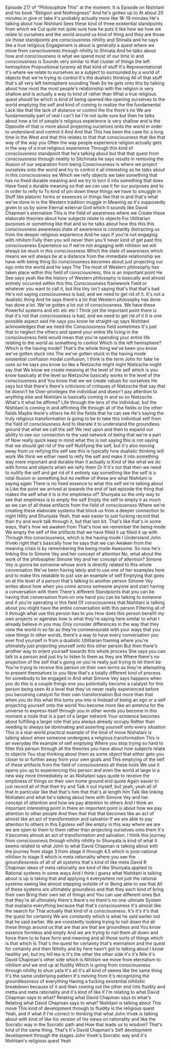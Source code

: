 Episode 217 of "Philosophize This" at the moment. It is
Episode on Nishitani and his book "Religion and Nothingness"
And he's gotten up to
At about 20 minutes in give or take it's probably actually more like 18-19 minutes
He's talking about how
Nishitani
Sees these kind of three existential standpoints
from which we
Cut quite not quite sure how he puts it like how we how we relate to ourselves and the world around us kind of thing
and they are
those six those standpoints are
consciousness
nihility and
Shinata and he says like a true religious
Engagement is about is generally a quest where we move from consciousness through nihility to
Shinata
And he talks about how and consciousness is what we spend most of our time in and consciousness is
Sounds very similar to that cluster of things the left hemisphere
Propositional tyranny all that kind of stuff
It's
Representational it's where we relate to ourselves as a subject to surrounded by a world of objects that we're trying to control
It's the dualistic thinking
All of that stuff that's all very left hemisphere sounding
Yeah
So he gets onto this by talking about how most the most people's relationship with the religion is very shallow and
Is actually a way to kind of rather than
What a true religious quest should be which is kind of being opened like opening ourselves to the world emptying the self and
kind of coming to realize the
the fundamental
Lack like that the lack of distance or control the
the there's no
We are fundamentally part of real
I can't be I'm not quite sure but then he talks about how a lot of people's religious experience is very shallow and is the
Opposite of that is more about projecting ourselves onto the world in order to understand and control it
And
And that
This has been the case for a long time in the West and that this
relates to that that consciousness
that like that way of
the way you
Often the way people experience religion actually gets in the way of a true religious experience
Through this kind of consciousness standpoint that he's talking about but that that quest from consciousness through neality to
Sitchinata he says results in removing the illusion of our separation from being
Consciousness is where we project ourselves onto the world and try to control it all interesting
so he talks about in this consciousness we
Which we reify objects we take something that has no fixed durable meaning and we try to turn it into something that does
Have fixed a durable meaning so that we can use it for our purposes
and to in order to reify to
To kind of pin down these things we have to smuggle in
Stuff like platonic forms or essences or things like that in and that's what we've done in in the Western tradition
muggle in
Meaning as it's supposedly given to us by some
Eternal external God which it sounds like David Chapman's
eternalism
This is the field of awareness where we
Create these elaborate theories about how subjects relate to objects
For
Utilitarian purposes or something like that and so he talks about how this this this consciousness
awareness state of awareness is constantly
distracting us
from
the deeper religious experience
And he says if you're not engaging with nihilism
Fully then you will never then you'll never kind of get past this
consciousness
Experience so if we're not engaging with nihilism we will always be stuck in this consciousness
Which the state of awareness which means we will always be at a distance from the immediate relationship we have with being thing
So consciousness becomes about just projecting our ego onto the world and he says
The
The most of Western philosophy has taken place within this field of consciousness, this is an important point
He
See says yeah like the history of Western philosophy is basically and almost entirely occurred within this this
Consciousness framework
Field or whatever you want to call it, but this tiny isn't saying that's that that's bad
He's not saying consciousness is bad, and we need to get rid of it. It's not a dualistic thing
And he says there's a lot that Western philosophy has done has done a lot. We've gotten a lot out of consciousness. We have these
Powerful systems and etc etc etc
I
Think yet the important point there is that it's not that consciousness is bad, and we need to get rid of it
It is one
possible aspect
said
He says you know he straight-up says
Nishitani
acknowledges that we need the
Consciousness field sometimes
It's just that to neglect the others and spend your entire life living in the consciousness field would mean that you're spending your entire life
relating to the world as something to control
Which is the left hemisphere?
Which is the having mode?
That's the whole thing we've been you know we've gotten stuck into
The we've gotten stuck in the having mode
existential
confusion modal confusion, I think is the term
John for fake he uses so he says you know so like a Nietzsche might night Nietzsche might say that
We know we create meaning at the level of the self
which is you know basically at the level so Nietzsche basically works in the level of the consciousness and
You know that we we create values for ourselves
He says but that there's there's criticisms of critiques of Nietzsche that say that he doesn't he
Over-privileges the individual and doesn't pay attention to anything else
and
Nishitani is basically coming in and so so Nietzsche
What's it what he affirms?
Life through the lens of the individual, but the Nishitani is coming in and affirming life through all of the fields or the other fields
Maybe there's others he
All the fields that he can see
He's saying the truly religious transformation is going to be to take this individual self from the field of consciousness
And to liberate it to understand the groundless ground that what we call the self
We rest upon and then to expand our ability to see our connection to the vast network of being that we're a part of
Now really quick keep in mind what this is not saying this is not saying that we should get rid of the self
Nullifying the self, but it's also moving away from us reifying the self see this is typically how dualistic thinking will work
We think we either need to reify the self and make it into something way more important and durable than it actually is
Kind of like what we do with forms and objects when we reify them
Or if it's not that then we need to nullify the self and get rid of it entirely say something like the self is a total
Illusion or something but no neither of these are what Nishitani is saying again
There is no fixed essence to what this self we're talking about is
Like the point we arrived at towards the end of last episode the thing that makes the self what it is is the emptiness of?
Shunyata so the only way to see that emptiness is to empty the self
Empty the self to empty it as much as we can of all these artifacts from the field of consciousness
Where we're creating these elaborate systems that block us from a deeper connection to night Hility and Shunyata
Yeah, that was easier to just fucking record that than try and work talk through it, but that last bit. That's like that's
in some ways, that's how we awaken from
That's how we remember the being mode
We empty the self of the artifacts that we have filled it up filled it up with
Through this consciousness, which is the having mode I
Understand John Viveki right that's basically how he says that we can
Awaken from the meaning crisis is by remembering the being mode
Awesome. So now he's linking this to Simone Vey and her concept of attention
No, what about the work of the philosopher Simone Vey and her concept of attention?
Simone Vey is gonna be someone whose work is directly related to this whole conversation
We've been having lately and to use one of her examples here and to make this relatable to just use an example of self
Emptying that goes on at the level of a person that's talking to another person
Simone Vey writes about how when you come across someone anyone and start having a conversation with them
There's different
Standpoints that you can be having that conversation from on one hand you can be talking to someone and if you're operating in this field
Of consciousness that Nishitani is talking about you might have the entire conversation with this person
Filtering all of it through what use this person has to you
How does this person benefit my own projects or agendas how is what they're saying here similar to what I already believe in you may
Only consider differences in the way that they view the world in so far as they're commensurate with your ways that you view things
In other words, there's a way to have every conversation you ever find yourself in from a dualistic
Utilitarian framing where you're ultimately just projecting yourself onto this other person
But then there's another way to orient yourself towards this whole process
She says you can talk to a person and just try to listen to them as they are
Where there's no projection of the self that's going on you're really just trying to let them be
You're trying to receive this person on their own terms as they're attempting to present themselves to you
Now that's a totally different kind of process for somebody to be engaged in
And what Simone Vey says happens when you do this is a couple things one you potentially become a catalyst for this person being seen
At a level that they've never really experienced before you becoming catalyst for their own transformation
But more than that when you do this what this turns you into is
Instead of being an ego or a self projecting yourself onto the world
You become more like an antenna for the universe to express itself through you
In other words you become in this moment a node that is a part of a larger network
Your existence becomes about fulfilling a larger role that you always already occupy
Rather than needing to always be dominating and asserting yourself onto every situation
This is a real-world practical example of the kind of move Nishatani is talking about when someone undergoes a religious transformation
This is an everyday life example of self emptying
Where you stop trying so hard to filter this person through all the theories you have about how subjects relate to objects
You stop thinking about them as some object that either gets you closer to or further away from your own goals and
This emptying of the self of these artifacts from the field of consciousness all these tools
We use it opens you up to experiencing this person and even the world at large in a new way more
Immediately or as Nishatani says quote to receive the emptiness of things on their own home ground end quote
Again easier to just record all of that then try and
Talk it out myself, but yeah, yeah all of that
In particular like that that's him that that's at length him
Talk like linking Nishatani and what he's talking about here with Simone Vey and her concept of attention and how we pay attention to others
And I think an important interesting point in there an important point is about how we pay attention to other people
And then that that that becomes like an act of
almost like an act of
transformation and salvation
If we are able to pay attention to others in this
Egoless self like empty in this way where we are we are open to them to them rather than projecting ourselves onto them
It's it becomes almost an act of transformation and salvation. I think
this journey from consciousness through nihility nihility to Shunyata is
kind of what
It seems related to what John to what David Chapman is talking about with the journey from stage 3 from stage 4
through
4.5 which is
post-rational nihilism to stage 5 which is meta rationality where you see the
groundlessness of all of all systems
that's kind of like meta David R Chapman ideas of meta rationality are kind of like
Shunyata applied to
Rational systems
in some ways
And I think I guess what Nishitani is talking about is up is taking that and applying it everywhere not just the rational systems
seeing
like almost stepping outside of or
Being able to see that
All of these systems are ultimately groundless and that they each kind of bring their own
Bring their own set of things
and
You can use different ones
But that they're all ultimately there's there's no there's no one ultimate
System that explains everything because that that's consciousness
It's almost like the search for
That actually that kind of is consciousness. It's it's it's that the quest for certainty
We are constantly which is what he said earlier not that he said earlier. We are constantly looking trying to nail down
the all these things around us that are that are that are groundless and
You know essence formless and empty
And we are trying to nail them all down and force them to to have
form and meaning and all those sorts of things which is that which is
That's the quest for certainty that's eternalism and the quest for certainty and
then
Nihility and by here hasn't got to talking about I know healthy yet, but my hill tea is
It's the other the other side it's it's Nile it's David Chapman's other side which is
Nihilism we move from eternalism to nihilism and we end up at fluidity
Which is going from consciousness through nihility to shun yata
It's all it's all kind of seems like the same thing it's the same underlying pattern
It's moving from
It's recognizing the groundlessness of everything
Having a fucking existential nihilistic breakdown because of it and then coming out the other end
Into fluidity and metta and meta rationality and it's kind of like if I'm relating to what David Chapman says to what?
Relating what David Chapman says to what's
Relating what David Chapman says to what?
Nishitani is talking about
This move
This kind of development
through to
fluidity is
the religious quest
Yeah, and if what if I'm correct in thinking that what John Vivek is talking about with kind of like his version of his
views on rationality and like the Socratic way in the Socratic path and
How that leads us to wisdom?
That's kind of the same thing. That's
It's David Chapman's
Self development development through the stages John Vivek's
Socratic way and it's Nishitani's religious quest
Yeah
